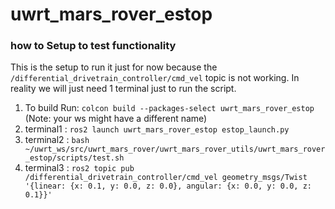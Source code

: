 # uwrt_mars_rover_estop

  
### how to Setup to test functionality 

This is the setup to run it just for now because the `/differential_drivetrain_controller/cmd_vel` topic is not working.
In reality we will just need 1 terminal just to run the script.

1. To build Run: `colcon build --packages-select uwrt_mars_rover_estop` (Note: your ws might have a different name)
2. terminal1 : `ros2 launch uwrt_mars_rover_estop estop_launch.py`
3. terminal2 : `bash ~/uwrt_ws/src/uwrt_mars_rover/uwrt_mars_rover_utils/uwrt_mars_rover_estop/scripts/test.sh` 
4. terminal3 : `ros2 topic pub /differential_drivetrain_controller/cmd_vel geometry_msgs/Twist '{linear: {x: 0.1, y: 0.0, z: 0.0}, angular: {x: 0.0, y: 0.0, z: 0.1}}'`
